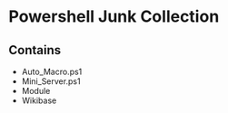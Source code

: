 # **Powershell Junk Collection**

## Contains

* Auto_Macro.ps1
* Mini_Server.ps1
* Module
* Wikibase
